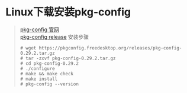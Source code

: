 # Linux下载安装pkg-config
> [pkg-config 官网](https://www.freedesktop.org/wiki/Software/pkg-config/)     
> [pkg-config release](https://pkgconfig.freedesktop.org/releases/)
> 安装步骤
> ```Shell
> # wget https://pkgconfig.freedesktop.org/releases/pkg-config-0.29.2.tar.gz
> # tar -zxvf pkg-config-0.29.2.tar.gz
> # cd pkg-config-0.29.2
> # ./configure
> # make && make check
> # make install
> # pkg-config --version
> ```
>
> 
